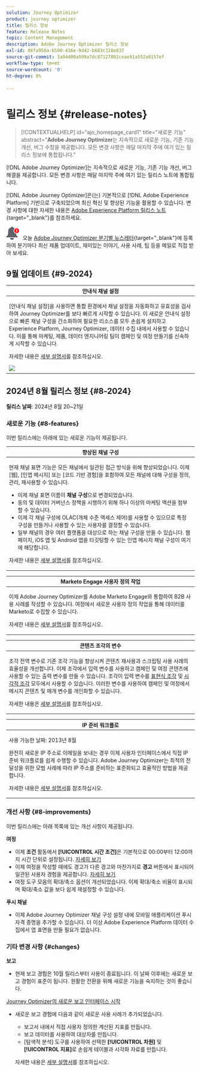 ```yaml
---
solution: Journey Optimizer
product: journey optimizer
title: 릴리스 정보
feature: Release Notes
topic: Content Management
description: Adobe Journey Optimizer 릴리스 정보
exl-id: 06fa956a-b500-416e-9d42-b683c328e837
source-git-commit: 3a94d00a599a7dc87127802ceae91a552a0157ef
workflow-type: tm+mt
source-wordcount: '0'
ht-degree: 0%

---
```


# 릴리스 정보 {#release-notes}

>[!CONTEXTUALHELP]
>id="ajo_homepage_card1"
>title="새로운 기능"
>abstract="**Adobe Journey Optimizer**&#x200B;는 지속적으로 새로운 기능, 기존 기능 개선, 버그 수정을 제공합니다. 모든 변경 사항은 매달 마지막 주에 여기 있는 릴리스 정보에 통합됩니다."

[!DNL Adobe Journey Optimizer]는 지속적으로 새로운 기능, 기존 기능 개선, 버그 해결을 제공합니다. 모든 변경 사항은 매달 마지막 주에 여기 있는 릴리스 노트에 통합됩니다.

[!DNL Adobe Journey Optimizer]은(는) 기본적으로 [!DNL Adobe Experience Platform] 기반으로 구축되었으며 최신 혁신 및 향상된 기능을 활용할 수 있습니다. 변경 사항에 대한 자세한 내용은 [Adobe Experience Platform 릴리스 노트](https://experienceleague.adobe.com/docs/experience-platform/release-notes/latest.html?lang=ko-KR){target="_blank"}를 참조하세요.

![뉴스레터](../assets/do-not-localize/nl-icon.png) 오늘 [Adobe Journey Optimizer 분기별 뉴스레터](https://www.adobe.com/subscription/Adobe_Journey_Optimizer_NL.html){target="_blank"}에 등록하여 분기마다 최신 제품 업데이트, 재미있는 이야기, 사용 사례, 팁 등을 메일로 직접 받아 보세요.

## 9월 업데이트 {#9-2024}

<table>
<thead>
<tr>
<th><strong>안내식 채널 설정</strong><br/></th>
</tr>
</thead>
<tbody>
<tr>
<td>
<p>[안내식 채널 설정]을 사용하면 통합 환경에서 채널 설정을 자동화하고 유효성을 검사하여 Journey Optimizer를 보다 빠르게 시작할 수 있습니다. 이 새로운 안내식 설정으로 빠른 채널 구성을 간소화하여 필요한 리소스를 모두 손쉽게 설치하고 Experience Platform, Journey Optimizer, 데이터 수집 내에서 사용할 수 있습니다. 이를 통해 마케팅, 제품, 데이터 엔지니어링 팀이 캠페인 및 여정 만들기를 신속하게 시작할 수 있습니다.</p>
<p>자세한 내용은 <a href="../configuration/set-mobile-config.md">세부 설명서</a>를 참조하십시오.</p>
<img src="assets/do-not-localize/guided-setup.gif"/>
</br>
</td>
</tr>
</tbody>
</table>

## 2024년 8월 릴리스 정보 {#8-2024}

**릴리스 날짜**: 2024년 8월 20~21일

<!--
>[!CAUTION]
>
>**Early release notes below are subject to change without prior notice until the release date**. Links, screens and updated documentation are published at the release date.
>
-->

### 새로운 기능 {#8-features}

이번 릴리스에는 아래에 있는 새로운 기능이 제공됩니다.

<!--
<table>
<thead>
<tr>
<th><strong>Content Cards (Limited Availability)</strong><br/></th>
</tr>
</thead>
<tbody>
<tr>
<td>
<p>Content cards are a new digital messaging feature in Adobe Journey Optimizer that delivers personalized and engaging content directly within mobile apps and websites. Unlike traditional push notifications, Content Cards integrate seamlessly into the user interface, offering persistent, non-intrusive updates that enhance user interaction and experience.</p>
<p>This feature enables marketers to present relevant, rich media content to users, driving higher engagement and ensuring important messages are seen without disrupting the user journey.</p>
</br>
<p>Content card are currently only available for a set of organizations (Limited Availability). To gain access, contact your Adobe representative.</p>
</td>
</tr>
</tbody>
</table-->

<table>
<thead>
<tr>
<th><strong>향상된 채널 구성</strong><br/></th>
</tr>
</thead>
<tbody>
<tr>
<td>
<p>현재 채널 표면 기능은 모든 채널에서 일관된 접근 방식을 위해 향상되었습니다. 이제 [웹], [인앱 메시지] 또는 [코드 기반 경험]을 포함하여 모든 채널에 대해 구성을 정의, 관리, 재사용할 수 있습니다.</p>
<p><ul>
<li>이제 채널 표면 이름이 <strong>채널 구성</strong>으로 변경되었습니다.</li>
<li>동의 및 데이터 거버넌스 정책을 시행하기 위해 하나 이상의 마케팅 액션을 첨부할 수 있습니다.</li>
<li>이제 각 채널 구성에 OLAC(개체 수준 액세스 제어)를 사용할 수 있으므로 특정 구성을 만들거나 사용할 수 있는 사용자를 결정할 수 있습니다.</li>
<li>일부 채널의 경우 여러 플랫폼을 대상으로 하는 채널 구성을 만들 수 있습니다. 웹 페이지, iOS 앱 및 Android 앱을 타깃팅할 수 있는 인앱 메시지 채널 구성이 여기에 해당합니다.</li>
</ul></p>
<p>자세한 내용은 <a href="../configuration/channel-surfaces.md">세부 설명서</a>를 참조하십시오.</p>
</td>
</tr>
</tbody>
</table>

<table>
<thead>
<tr>
<th><strong>Marketo Engage 사용자 정의 작업</strong><br/></th>
</tr>
</thead>
<tbody>
<tr>
<td>
<p>이제 Adobe Journey Optimizer를 Adobe Marketo Engage와 통합하여 B2B 사용 사례를 작성할 수 있습니다. 여정에서 새로운 사용자 정의 작업을 통해 데이터를 Marketo로 수집할 수 있습니다.</p>
<p>자세한 내용은 <a href="../action/marketo-engage.md">세부 설명서</a>를 참조하십시오.</p>
</td>
</tr>
</tbody>
</table>


<table>
<thead>
<tr>
<th><strong>콘텐츠 조각의 변수</strong><br/></th>
</tr>
</thead>
<tbody>
<tr>
<td>
<p>조각 전역 변수로 기존 조각 기능을 향상시켜 콘텐츠 재사용과 스크립팅 사용 사례의 효율성을 개선합니다. 이제 조각에서 입력 변수를 사용하고 캠페인 및 여정 콘텐츠에 사용할 수 있는 출력 변수를 만들 수 있습니다. 조각이 입력 변수를 <a href="../personalization/use-expression-fragments.md">표현식 조각</a> 및 <a href="../email/use-visual-fragments.md">시각적 조각</a> 모두에서 사용할 수 있습니다. 이러한 변수를 사용하여 캠페인 및 여정에서 메시지 콘텐츠 및 매개 변수를 개인화할 수 있습니다.</p>
<p>자세한 내용은 <a href="../personalization/use-expression-fragments.md">세부 설명서</a>를 참조하십시오.</p>
</p>
</td>
</tr>
</tbody>
</table>

<table>
<thead>
<tr>
<th><strong>IP 준비 워크플로</strong><br/></th>
</tr>
</thead>
<tbody>
<tr>
<td>
<p>사용 가능한 날짜: 2013년 8월</p>
<p>완전히 새로운 IP 주소로 이메일을 보내는 경우 이제 사용자 인터페이스에서 직접 IP 준비 워크플로를 쉽게 수행할 수 있습니다. Adobe Journey Optimizer는 최적의 전달성을 위한 모범 사례에 따라 IP 주소를 준비하는 표준화되고 효율적인 방법을 제공합니다.</p>
<p>자세한 내용은 <a href="../configuration/ip-warmup-gs.md">세부 설명서</a>를 참조하십시오.</p>
</td>
</tr>
</tbody>
</table>

### 개선 사항 {#8-improvements}

이번 릴리스에는 아래 목록에 있는 개선 사항이 제공됩니다.

**여정**

* 이제 **조건** 활동에서 **[!UICONTROL 시간 조건]**&#x200B;은 기본적으로 00:00부터 12:00까지 시간 단위로 설정됩니다. [자세히 보기](../building-journeys/condition-activity.md#time_condition)
* 이제 여정을 작성할 때에도 경고가 다른 경고와 마찬가지로 **경고** 버튼에서 표시되어 일관된 사용자 경험을 제공합니다. [자세히 보기](../building-journeys/troubleshooting.md#checking-for-errors-before-testing)
* 여정 도구 모음의 확대/축소 옵션이 개선되었습니다. 이제 확대/축소 비율이 표시되며 확대/축소 값을 보다 쉽게 재설정할 수 있습니다.

<!--**Audiences and Profiles**-->

<!--* The use of audiences from custom upload (CSV file) is now available for use with Privacy and Security Shield add-on.-->
<!--* When targeting a custom upload (CSV file) audience, you can now use attributes from the file in your campaigns and journeys. These attributes are available in the personalization editor, to personalize your messages, and the journey advanced expression editor.-->
<!--* The License usage dashboard now shows the count of Engageable Profiles. [Read more](../audience/license-usage.md)-->

**푸시 채널**

* 이제 Adobe Journey Optimizer 채널 구성 설정 내에 모바일 애플리케이션 푸시 자격 증명을 추가할 수 있습니다. 더 이상 Adobe Experience Platform 데이터 수집에서 앱 표면을 만들 필요가 없습니다.

### 기타 변경 사항 {#changes}

**보고**

* 현재 보고 경험은 10월 릴리스부터 사용이 종료됩니다. 이 날짜 이후에는 새로운 보고 경험이 표준이 됩니다. 원활한 전환을 위해 새로운 기능을 숙지하는 것이 좋습니다.

[Journey Optimizer의 새로운 보고 인터페이스 시작](../reports/report-gs-cja.md)

* 새로운 보고 경험에 다음과 같이 새로운 사용 사례가 추가되었습니다.

   * 보고서 내에서 직접 사용자 정의한 계산된 지표를 만듭니다.
   * 보고 데이터를 사용하여 대상자를 만듭니다.
   * [탐색적 분석] 도구를 사용하여 선택한 **[!UICONTROL 차원]** 및 **[!UICONTROL 지표]**&#x200B;로 손쉽게 테이블과 시각화 자료를 만듭니다.

  자세한 내용은 [세부 설명서](../reports/report-cja-manage.md)를 참조하십시오.

